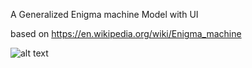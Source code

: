 A Generalized Enigma machine Model with UI

based on https://en.wikipedia.org/wiki/Enigma_machine

![alt text](https://i.imgur.com/kIe8lCZ.png)
